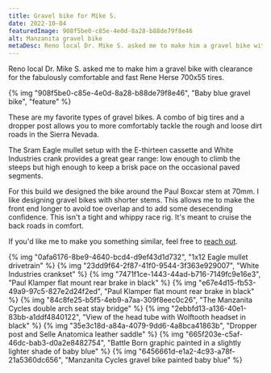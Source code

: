 ```yaml
---
title: Gravel bike for Mike S.
date: 2022-10-04
featuredImage: 908f5be0-c85e-4e0d-8a28-b88de79f8e46
alt: Manzanita gravel bike
metaDesc: Reno local Dr. Mike S. asked me to make him a gravel bike with clearance for the fabulously comfortable and fast Rene Herse 700x55 tires.
---
```


Reno local Dr. Mike S. asked me to make him a gravel bike with clearance for the fabulously comfortable and fast Rene Herse 700x55 tires.

{% img "908f5be0-c85e-4e0d-8a28-b88de79f8e46", "Baby blue gravel bike", "feature" %}

These are my favorite types of gravel bikes. A combo of big tires and a dropper post allows you to more comfortably tackle the rough and loose dirt roads in the Sierra Nevada. 

The Sram Eagle mullet setup with the E-thirteen cassette and White Industries crank provides a great gear range: low enough to climb the steeps but high enough to keep a brisk pace on the occasional paved segments.

For this build we designed the bike around the Paul Boxcar stem at 70mm. I like designing gravel bikes with shorter stems. This allows me to make the front end longer to avoid toe overlap and to add some desecending confidence. This isn't a tight and whippy race rig. It's meant to cruise the back roads in comfort.

If you'd like me to make you something similar, feel free to [reach out](https://manzanitacycles.com/contact).

{% img "0afa6176-8be9-4640-bcd4-d9ef43d1d732", "1x12 Eagle mullet drivetrain" %}
{% img "23dd9f64-2f87-41f0-9544-3f363e929007", "White Industries crankset" %}
{% img "7471f1ce-1443-44ad-b716-7149fc9e16e3", "Paul Klamper flat mount rear brake in black" %}
{% img "e67e4d15-fb53-49a9-97c5-827e2d24f2ed", "Paul Klamper flat mount rear brake in black" %}
{% img "84c8fe25-b5f5-4eb9-a7aa-309f8eec0c26", "The Manzanita Cycles double arch seat stay bridge" %}
{% img "2ebbfd13-a136-40e1-83bb-a1ddf4840122", "View of the head tube with Wolftooth headset in black" %}
{% img "35e3c18d-a84a-4079-9dd6-4a8bca41863b", "Dropper post and Selle Anatomica leather saddle" %}
{% img "665f203e-c5af-46dc-bab3-d0a2e8482754", "Battle Born graphic painted in a slightly lighter shade of baby blue" %}
{% img "6456661d-e1a2-4c93-a78f-21a5360dc656", "Manzanita Cycles gravel bike painted baby blue" %}